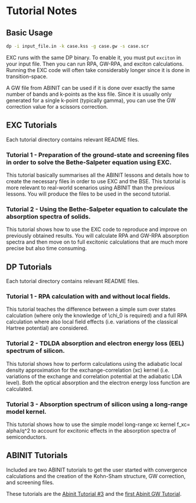 Tutorial Notes
===============

Basic Usage
-------------
```bash
dp -i input_file.in -k case.kss -g case.gw -s case.scr
```

EXC runs with the same DP binary. To enable it, you must put `exciton` in your input file. Then you can run RPA, GW-RPA, and exciton calculations. Running the EXC code will often take considerably longer since it is done in transition-space.

A GW file from ABINIT can be used if it is done over exactly the same number of bands and k-points as the kss file. Since it is usually only generated for a single k-point (typically gamma), you can use the GW correction value for a scissors correction.

EXC Tutorials
--------------
Each tutorial directory contains relevant README files.

### Tutorial 1 - Preparation of the ground-state and screening files in order to solve the Bethe-Salpeter equation using EXC.

This tutorial basically summarises all the ABINIT lessons and details how to create the necessary files in order to use EXC and the BSE. This tutorial is more relevant to real-world scenarios using ABINIT than the previous lessons. You will produce the files to be used in the second tutorial.

### Tutorial 2 - Using the Bethe-Salpeter equation to calculate the absorption spectra of solids.

This tutorial shows how to use the EXC code to reproduce and improve on previously obtained results. You will calculate RPA and GW-RPA absorption spectra and then move on to full excitonic calculations that are much more precise but also time consuming.

DP Tutorials 
-------------
Each tutorial directory contains relevant README files.

### Tutorial 1 - RPA calculation with and without local fields.

This tutorial teaches the difference between a simple sum over states calculation  (where only the knowledge of \chi_0 is required) and a full RPA calculation where also local field effects (i.e. variations of the classical Hartree potential) are considered. 

### Tutorial 2 - TDLDA absorption and electron energy loss (EEL) spectrum of silicon. 

This tutorial shows how to perform calculations using the adiabatic local density approximation for the exchange-correlation (xc) kernel (i.e. variations of the exchange and correlation potential at the adiabatic LDA level). Both the optical absorption and the electron energy loss function are calculated. 
   
### Tutorial 3 - Absorption spectrum of silicon using a long-range model kernel.   
   
This tutorial shows how to use the simple model long-range xc kernel f_xc= alpha/q^2 to account for excitonic effects in the absorption spectra of semiconductors.

ABINIT Tutorials
-----------------
Included are two ABINIT tutorials to get the user started with convergence calculations and the creation of the Kohn-Sham structure, GW correction, and screening files.

These tutorials are the [Abinit Tutorial #3](http://www.abinit.org/documentation/helpfiles/for-v6.6/tutorial/lesson_3.html) and the [first Abinit GW Tutorial](http://www.abinit.org/documentation/helpfiles/for-v6.6/tutorial/lesson_gw1.html).

